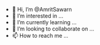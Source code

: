 - 👋 Hi, I’m @AmritSawarn
- 👀 I’m interested in ...
- 🌱 I’m currently learning ...
- 💞️ I’m looking to collaborate on ...
- 📫 How to reach me ...

<!---
AmritSawarn/AmritSawarn is a ✨ special ✨ repository because its `README.md` (this file) appears on your GitHub profile.
You can click the Preview link to take a look at your changes.
--->
